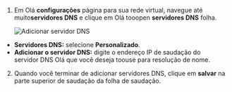 1. Em Olá **configurações** página para sua rede virtual, navegue até muito**servidores DNS** e clique em Olá tooopen **servidores DNS** folha.

    ![Adicionar servidor DNS](./media/vpn-gateway-add-dns-rm-portal/add_dns_server.png "Adicionar Servidor DNS")

  - **Servidores DNS:** selecione **Personalizado**.
  - **Adicionar o servidor DNS:** digite o endereço IP de saudação do servidor DNS Olá que você deseja toouse para resolução de nome.

2. Quando você terminar de adicionar servidores DNS, clique em **salvar** na parte superior de saudação da folha de saudação.
